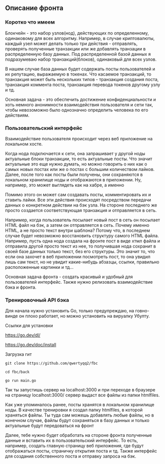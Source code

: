 
## Описание фронта

### Коротко что имеем

Блокчейн - это набор узлов(нод), действующих по определенному, одинаковому для всех алгоритму. Например, в случае криптовалюты, каждый узел может делать только три действия - отправлять, проверять полученные транзакции или же добавлять транзации в распределенную базу данных. Под распределенной базой данных я подразумеваю набор транзакций(блоков), одинаковый для всех узлов.

В нашем случае база данных будет содержать посты пользователей и их репутацию, выражаемую в токенах. Что касаемое транзакций, то транзакция может быть нескольких типов - транзакция создания поста, транзакция коммента поста, транзакция перевода токенов другому узлу и тд.


Основная задача - это обеспечить достижение конфиденциальности и хоть немного анонимности взаимодействия пользователя и сети так, чтобы невозоможно было однозначно определить человека по его действиям.

### Пользовательский интерфейс

Взаимодействие пользователя происходит через веб приложение на локальном хосте. 

Когда нода подключается к сети, она запрашивает у другой ноды актуальные блоки транзакции, то есть актуальные посты. Что значит актуальные это еще нужно думать, но можно говорить о них как о самых новых постах или же о постах с большим количеством лайков. Далее, после того как посты были получены, они сохраняются в локальном хранилище ноды и отображаются в приложении. Ну, например, это может выглядеть как на хабре, а именно



 Помимо этого он может сам создавать посты, комментировать их и ставить лайки. Все эти действия происходят посредством передачи данных о конкретном действии на бэк узла. На стороне последнего же просто создается соответствующая транзакция и отправляется в сеть.

Например, когда пользователь посылает новый пост в сеть он посылает HTML файл на бэк, а затем он отправляется в сеть. Почему именно HTML, а не просто текст внутри шаблона? Потому что, в последнем случае будет невозможно восстановить структуру самого HTML файла. Например, пусть одна нода создала на фронте пост в виде хтмл файла и отправила другой просто текст из нее, то получившая нода сохранит в своей базе данных только текст, без его структуры. Это значит то, что если она захочет в веб приложении посмотреть пост, то она увидил лишь сам текст, но не увидит какие-нибудь абзазцы, ссылки, правильно расположенные картинки и тд...

Основная задача фронта - создать красивый и удобный для пользователей интерфейс. Также нужно релизовать взаимодействие бэка и фронта. 

### Тренировочный API бэка

Для начала нужно установить Go, только предупреждаю, на говно-винде он плохо работает, но можно установить на вируалку Убулту.

Ссылки для установки

https://go.dev/dl/

https://go.dev/doc/install


Загрузка гит 

    git clone https://github.com/qwertyqq2/fbc

    cd fbc/back

    go run main.go

Так ты запустишь сервер на localhost:3000 и при переходе в браузере на страницу localhost:3000/ сервер выдаст все файлы из папки htmlfiles. 

Как уже упоминалось ранее, посты хранятся в локальном хранилище ноды. В качестве тренировки я создал папку htmlfiles, в которой храняться файлы. Ты туда сам можешь добавлять любые файлы, но в конечном случае, файлы будут сохраняться в базу данных и только актуальные будут передоваться на фронт

Далее, тебе нужно будет обработать на стороне фронта полученные данные и вставить их в пользовательский интерфейс. То есть, например, создать главную страницу веб приложения, где будут отображаться посты, страничку открытия поста и тд. Также интерфейс для создания собственного поста и отправку запроса на бэк. 
